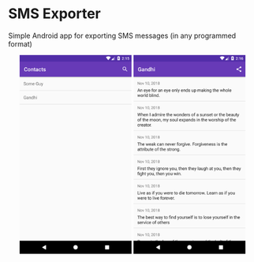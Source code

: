 # SMS Exporter
Simple Android app for exporting SMS messages (in any programmed format)

<center>
<img src="https://raw.githubusercontent.com/gilmaimon/SMS-Exporter/master/Screenshot_contacts.png" width="45%"/> <img src="https://raw.githubusercontent.com/gilmaimon/SMS-Exporter/master/Screenshot_sms.png" width="45%"/>
</center>
